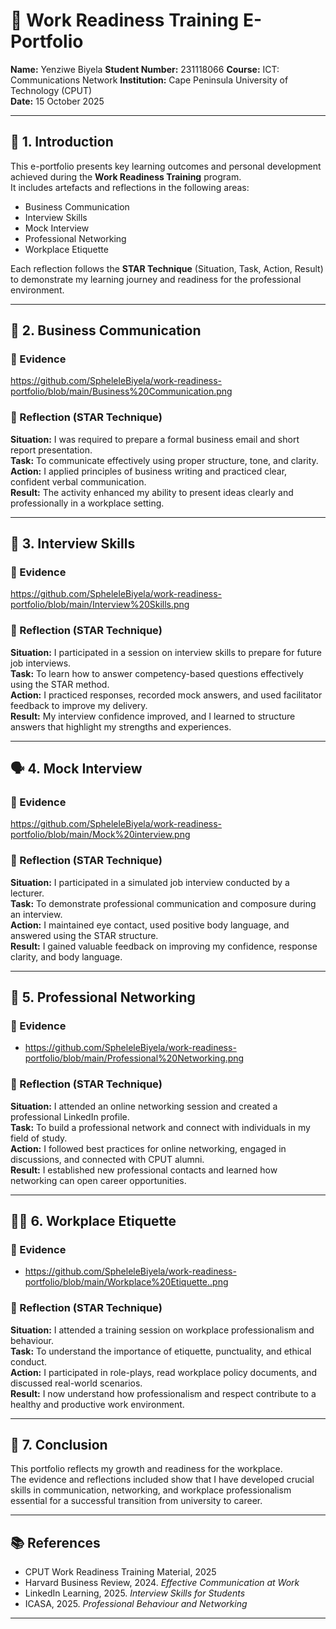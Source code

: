 # 🌟 Work Readiness Training E-Portfolio

**Name:** Yenziwe Biyela
**Student Number:** 231118066 
**Course:** ICT: Communications Network
**Institution:** Cape Peninsula University of Technology (CPUT)  
**Date:** 15 October 2025  

---

## 🧩 1. Introduction

This e-portfolio presents key learning outcomes and personal development achieved during the **Work Readiness Training** program.  
It includes artefacts and reflections in the following areas:

- Business Communication  
- Interview Skills  
- Mock Interview  
- Professional Networking  
- Workplace Etiquette  

Each reflection follows the **STAR Technique** (Situation, Task, Action, Result) to demonstrate my learning journey and readiness for the professional environment.

---

## 🧠 2. Business Communication

### 📎 Evidence
https://github.com/SpheleleBiyela/work-readiness-portfolio/blob/main/Business%20Communication.png

### 💭 Reflection (STAR Technique)

**Situation:** I was required to prepare a formal business email and short report presentation.  
**Task:** To communicate effectively using proper structure, tone, and clarity.  
**Action:** I applied principles of business writing and practiced clear, confident verbal communication.  
**Result:** The activity enhanced my ability to present ideas clearly and professionally in a workplace setting.

---

## 💼 3. Interview Skills

### 📎 Evidence
https://github.com/SpheleleBiyela/work-readiness-portfolio/blob/main/Interview%20Skills.png

### 💭 Reflection (STAR Technique)

**Situation:** I participated in a session on interview skills to prepare for future job interviews.  
**Task:** To learn how to answer competency-based questions effectively using the STAR method.  
**Action:** I practiced responses, recorded mock answers, and used facilitator feedback to improve my delivery.  
**Result:** My interview confidence improved, and I learned to structure answers that highlight my strengths and experiences.

---

## 🗣️ 4. Mock Interview

### 📎 Evidence
https://github.com/SpheleleBiyela/work-readiness-portfolio/blob/main/Mock%20interview.png

### 💭 Reflection (STAR Technique)

**Situation:** I participated in a simulated job interview conducted by a lecturer.  
**Task:** To demonstrate professional communication and composure during an interview.  
**Action:** I maintained eye contact, used positive body language, and answered using the STAR structure.  
**Result:** I gained valuable feedback on improving my confidence, response clarity, and body language.

---

## 🤝 5. Professional Networking

### 📎 Evidence
- https://github.com/SpheleleBiyela/work-readiness-portfolio/blob/main/Professional%20Networking.png

### 💭 Reflection (STAR Technique)

**Situation:** I attended an online networking session and created a professional LinkedIn profile.  
**Task:** To build a professional network and connect with individuals in my field of study.  
**Action:** I followed best practices for online networking, engaged in discussions, and connected with CPUT alumni.  
**Result:** I established new professional contacts and learned how networking can open career opportunities.

---

## 🧍‍♂️ 6. Workplace Etiquette

### 📎 Evidence
- https://github.com/SpheleleBiyela/work-readiness-portfolio/blob/main/Workplace%20Etiquette..png

### 💭 Reflection (STAR Technique)

**Situation:** I attended a training session on workplace professionalism and behaviour.  
**Task:** To understand the importance of etiquette, punctuality, and ethical conduct.  
**Action:** I participated in role-plays, read workplace policy documents, and discussed real-world scenarios.  
**Result:** I now understand how professionalism and respect contribute to a healthy and productive work environment.

---

## 🧩 7. Conclusion

This portfolio reflects my growth and readiness for the workplace.  
The evidence and reflections included show that I have developed crucial skills in communication, networking, and workplace professionalism essential for a successful transition from university to career.

---

## 📚 References

- CPUT Work Readiness Training Material, 2025  
- Harvard Business Review, 2024. *Effective Communication at Work*  
- LinkedIn Learning, 2025. *Interview Skills for Students*  
- ICASA, 2025. *Professional Behaviour and Networking*  

---


